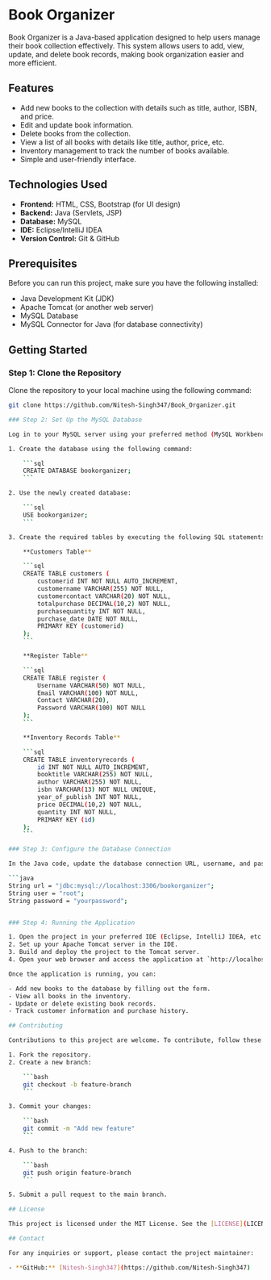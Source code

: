# Book Organizer

Book Organizer is a Java-based application designed to help users manage their book collection effectively. This system allows users to add, view, update, and delete book records, making book organization easier and more efficient.

## Features

- Add new books to the collection with details such as title, author, ISBN, and price.
- Edit and update book information.
- Delete books from the collection.
- View a list of all books with details like title, author, price, etc.
- Inventory management to track the number of books available.
- Simple and user-friendly interface.

## Technologies Used

- **Frontend:** HTML, CSS, Bootstrap (for UI design)
- **Backend:** Java (Servlets, JSP)
- **Database:** MySQL
- **IDE:** Eclipse/IntelliJ IDEA
- **Version Control:** Git & GitHub

## Prerequisites

Before you can run this project, make sure you have the following installed:

- Java Development Kit (JDK)
- Apache Tomcat (or another web server)
- MySQL Database
- MySQL Connector for Java (for database connectivity)

## Getting Started

### Step 1: Clone the Repository

Clone the repository to your local machine using the following command:

```bash
git clone https://github.com/Nitesh-Singh347/Book_Organizer.git

### Step 2: Set Up the MySQL Database

Log in to your MySQL server using your preferred method (MySQL Workbench, phpMyAdmin, or command line).

1. Create the database using the following command:

    ```sql
    CREATE DATABASE bookorganizer;
    ```

2. Use the newly created database:

    ```sql
    USE bookorganizer;
    ```

3. Create the required tables by executing the following SQL statements:

    **Customers Table**

    ```sql
    CREATE TABLE customers (
        customerid INT NOT NULL AUTO_INCREMENT,
        customername VARCHAR(255) NOT NULL,
        customercontact VARCHAR(20) NOT NULL,
        totalpurchase DECIMAL(10,2) NOT NULL,
        purchasequantity INT NOT NULL,
        purchase_date DATE NOT NULL,
        PRIMARY KEY (customerid)
    );
    ```

    **Register Table**

    ```sql
    CREATE TABLE register (
        Username VARCHAR(50) NOT NULL,
        Email VARCHAR(100) NOT NULL,
        Contact VARCHAR(20),
        Password VARCHAR(100) NOT NULL
    );
    ```

    **Inventory Records Table**

    ```sql
    CREATE TABLE inventoryrecords (
        id INT NOT NULL AUTO_INCREMENT,
        booktitle VARCHAR(255) NOT NULL,
        author VARCHAR(255) NOT NULL,
        isbn VARCHAR(13) NOT NULL UNIQUE,
        year_of_publish INT NOT NULL,
        price DECIMAL(10,2) NOT NULL,
        quantity INT NOT NULL,
        PRIMARY KEY (id)
    );
    ```

### Step 3: Configure the Database Connection

In the Java code, update the database connection URL, username, and password as per your MySQL configuration. The connection string should look like this:

```java
String url = "jdbc:mysql://localhost:3306/bookorganizer";
String user = "root";
String password = "yourpassword";


### Step 4: Running the Application

1. Open the project in your preferred IDE (Eclipse, IntelliJ IDEA, etc.).
2. Set up your Apache Tomcat server in the IDE.
3. Build and deploy the project to the Tomcat server.
4. Open your web browser and access the application at `http://localhost:8080/Book_Organizer`.

Once the application is running, you can:

- Add new books to the database by filling out the form.
- View all books in the inventory.
- Update or delete existing book records.
- Track customer information and purchase history.

## Contributing

Contributions to this project are welcome. To contribute, follow these steps:

1. Fork the repository.
2. Create a new branch:

    ```bash
    git checkout -b feature-branch
    ```

3. Commit your changes:

    ```bash
    git commit -m "Add new feature"
    ```

4. Push to the branch:

    ```bash
    git push origin feature-branch
    ```

5. Submit a pull request to the main branch.

## License

This project is licensed under the MIT License. See the [LICENSE](LICENSE) file for more information.

## Contact

For any inquiries or support, please contact the project maintainer:

- **GitHub:** [Nitesh-Singh347](https://github.com/Nitesh-Singh347)
